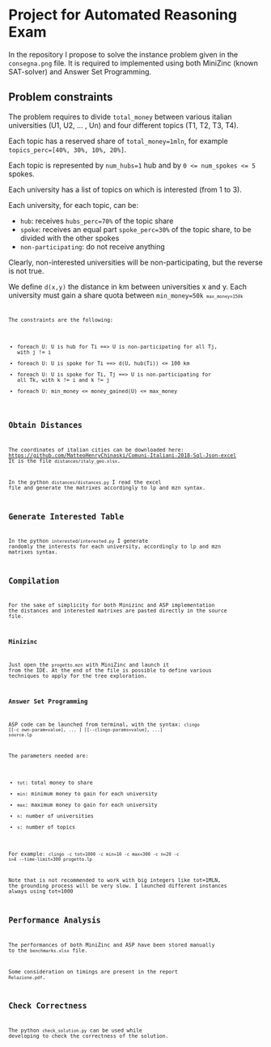 # Project for Automated Reasoning Exam

In the repository I propose to solve the instance problem given in the <code>consegna.png</code> file.
It is required to implemented using both MiniZinc (known SAT-solver) and Answer Set Programming.

## Problem constraints

The problem requires to divide <code>total_money</code> between various italian universities (U1, U2, ... , Un) and four different topics (T1, T2, T3, T4).

Each topic has a reserved share of <code>total_money=1mln</code>, for example <code>topics_perc=[40%, 30%, 10%, 20%]</code>.

Each topic is represented by <code>num_hubs=1</code> hub and by <code>0 <= num_spokes <= 5</code> spokes.

Each university has a list of topics on which is interested (from 1 to 3).

Each university, for each topic, can be:
 * <code>hub</code>: receives <code>hubs_perc=70%</code> of the topic share
 * <code>spoke</code>: receives an equal part <code>spoke_perc=30%</code> of the topic share, to be divided with the other spokes
 * <code>non-participating</code>: do not receive anything
 
Clearly, non-interested universities will be non-participating, but the reverse is not true.

We define <code>d(x,y)</code> the distance in km between universities x and y.
Each university must gain a share quota between <code>min_money=50k<code> <code>max_money=150k</code>

The constraints are the following:
 * foreach U: U is hub for Ti ==> U is non-participating for all Tj, with j != i 
 * foreach U: U is spoke for Ti ==> d(U, hub(Ti)) <= 100 km
 * foreach U: U is spoke for Ti, Tj ==> U is non-participating for all Tk, with k != i and k != j
 * foreach U: min_money <= money_gained(U) <= max_money


## Obtain Distances

The coordinates of italian cities can be downloaded here:
https://github.com/MatteoHenryChinaski/Comuni-Italiani-2018-Sql-Json-excel
It is the file <code>distances/italy_geo.xlsx</code>.

In the python <code>distances/distances.py</code> I read the excel file and generate the matrixes accordingly to lp and mzn syntax.

## Generate Interested Table

In the python <code>interested/interested.py</code> I generate randomly the interests for each university, accordingly to lp and mzn matrixes syntax.

## Compilation

For the sake of simplicity for both Minizinc and ASP implementation the distances and interested matrixes are pasted directly in the source file.

### Minizinc 

Just open the <code>progetto.mzn</code> with MiniZinc and launch it from the IDE.
At the end of the file is possible to define various techniques to apply for the tree exploration.

### Answer Set Programming

ASP code can be launched from terminal, with the syntax:
<code>clingo [[-c own-param=value], ... ] [[--clingo-params=value], ...] source.lp</code>

The parameters needed are:
 * <code>tot</code>: total money to share
 * <code>min</code>: minimum money to gain for each university
 * <code>max</code>: maximum money to gain for each university
 * <code>n</code>: number of universities
 * <code>s</code>: number of topics

For example:
<code>clingo -c tot=1000 -c min=10 -c max=300 -c n=20 -c s=4 --time-limit=300 progetto.lp</code>

Note that is not recommended to work with big integers like tot=1MLN, the grounding process will be very slow.
I launched different instances always using tot=1000

## Performance Analysis
The performances of both MiniZinc and ASP have been stored manually to the <code>benchmarks.xlsx</code> file.

Some consideration on timings are present in the report <code>Relazione.pdf</code>.

## Check Correctness
The python <code>check_solution.py</code> can be used while developing to check the correctness of the solution.